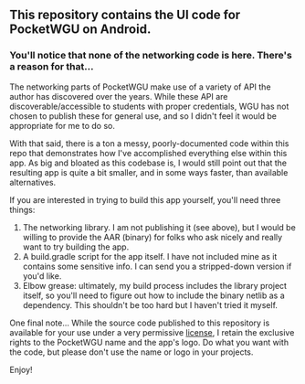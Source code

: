 ## This repository contains the UI code for PocketWGU on Android.

### You'll notice that none of the networking code is here.  There's a reason for that...  
The networking parts of PocketWGU make use of a variety of API the author has discovered
over the years.  While these API are discoverable/accessible to students with proper credentials,
WGU has not chosen to publish these for general use, and so I didn't feel it would be appropriate
for me to do so.

With that said, there is a ton a messy, poorly-documented code within this repo that demonstrates
how I've accomplished everything else within this app.  As big and bloated as this codebase is, I
would still point out that the resulting app is quite a bit smaller, and in some ways faster, than
available alternatives.

If you are interested in trying to build this app yourself, you'll need three things:

  1. The networking library.  I am not publishing it (see above), but I would be willing to
  provide the AAR (binary) for folks who ask nicely and really want to try building the app.
  2. A build.gradle script for the app itself.  I have not included mine as it contains some
  sensitive info.  I can send you a stripped-down version if you'd like.
  3. Elbow grease:  ultimately, my build process includes the library project itself, so you'll
  need to figure out how to include the binary netlib as a dependency.  This shouldn't be too hard
  but I haven't tried it myself.

One final note...  While the source code published to this repository is available for your use
under a very permissive [license](https://github.com/dbleicher/NightOwlMobile/blob/Android-UI/LICENSE.md "License"), I retain the exclusive rights to the PocketWGU name and the app's
logo.  Do what you want with the code, but please don't use the name or logo in your projects. 

Enjoy!
